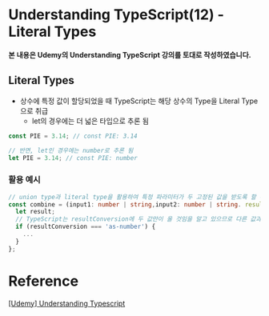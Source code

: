 # Understanding TypeScript(12) - Literal Types

**본 내용은 Udemy의 Understanding TypeScript 강의를 토대로 작성하였습니다.**



## Literal Types

* 상수에 특정 값이 할당되었을 때 TypeScript는 해당 상수의 Type을 Literal Type으로 취급
  * let의 경우에는 더 넓은 타입으로 추론 됨

```TypeScript
const PIE = 3.14; // const PIE: 3.14

// 반면, let인 경우에는 number로 추론 됨
let PIE = 3.14; // const PIE: number
```



### 활용 예시

```TypeScript
// union type과 literal type을 활용하여 특정 파라미터가 두 고정된 값을 받도록 할 수 있음
const combine = (input1: number | string,input2: number | string. resultConversion: 'as-number' | 'as-text'): number | string => {
  let result;
  // TypeScript는 resultConversion에 두 값만이 올 것임을 알고 있으므로 다른 값과 비교하려하면 Error를 발생 시킴
  if (resultConversion === 'as-number') {
    ...
  }
};
```








# Reference

[[Udemy] Understanding Typescript](https://www.udemy.com/course/understanding-typescript/)


